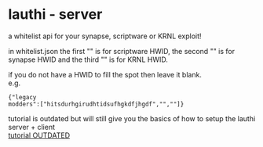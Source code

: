 # lauthi - server
a whitelist api for your synapse, scriptware or KRNL exploit!

in whitelist.json
the first "" is for scriptware HWID,
the second "" is for synapse HWID
and the third "" is for KRNL HWID.

if you do not have a HWID to fill the spot then leave it blank.
<br>
e.g. <pre><code>{"legacy modders":["hitsdurhgirudhtidsufhgkdfjhgdf","",""]}</code></pre>

tutorial is outdated but will still give you the basics of how to setup the lauthi server + client
<br>
[tutorial OUTDATED](https://www.youtube.com/watch?v=LAVXXriQkvA&t=9s&ab_channel=LegacyModders)
